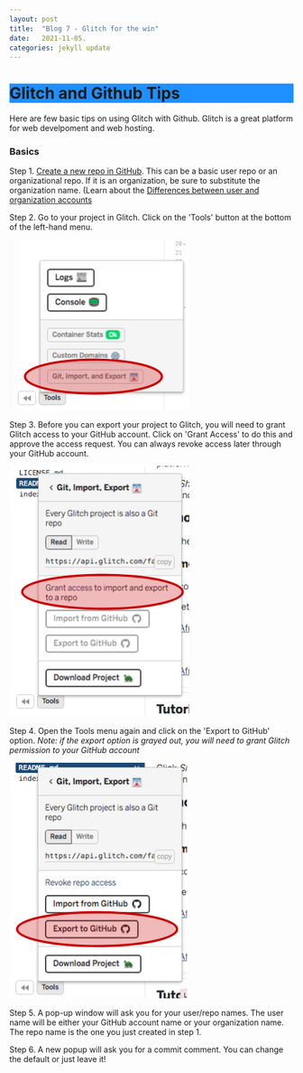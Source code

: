 ```yaml
---
layout: post
title:  "Blog 7 - Glitch for the win"
date:   2021-11-05.
categories: jekyll update
---
```


<h1 style="background-color:DodgerBlue;">Glitch and Github Tips</h1>

Here are few basic tips on using Glitch with Github. Glitch is a great platform for web develpoment and web hosting. 

### Basics

Step 1. [Create a new repo in GitHub](https://help.github.com/articles/create-a-repo/). This can be a basic user repo or an organizational repo. If it is an organization, be sure to substitute the organization name. (Learn about the [Differences between user and organization accounts](https://help.github.com/articles/differences-between-user-and-organization-accounts/)

Step 2. Go to your project in Glitch. Click on the 'Tools' button at the bottom of the left-hand menu. 

![Glitchy1](https://github.com/EddyGeee/My-Blog/blob/main/glitchy1.png?raw=true "Glitchy1")

Step 3. Before you can export your project to Glitch, you will need to grant Glitch access to your GitHub account. Click on 'Grant Access' to do this and approve the access request. You can always revoke access later through your GitHub account. 

![Glitchy2](https://github.com/EddyGeee/My-Blog/blob/main/glitchy2.png?raw=true "Glitchy2")

Step 4. Open the Tools menu again and click on the 'Export to GitHub' option. 
_Note: if the export option is grayed out, you will need to grant Glitch permission to your GitHub account_

![Glitchy3](https://github.com/EddyGeee/My-Blog/blob/main/glitchy3.png?raw=true "Glitchy3")

Step 5. A pop-up window will ask you for your user/repo names. The user name will be either your GitHub account name or your organization name. The repo name is the one you just created in step 1. 

Step 6. A new popup will ask you for a commit comment. You can change the default or just leave it!

